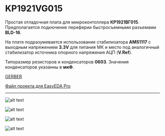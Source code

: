# KP1921VG015

Простая отладочная плата для микроконтоллера **КР1921ВГ015**. 
Предполагается подкючение переферии быстросъемными разъемами **BLD-16**.  

На плате подразумевается использование стабилизатора **AMS1117** с выходным напряжением **3.3V** для питания МК и место под аналогичный стабилизатор источника опорного напряжения АЦП (**V.Ref**).

Типоразмер резисторов и конденсаторов **0603**. Значения конденсаторов указанны в **мкФ**.



[GERBER](https://github.com/HeartBIeed/KP1921VG015/blob/main/Src/Gerber.zip)

[Файл проекта для EasyEDA Pro](https://github.com/HeartBIeed/KP1921VG015/blob/main/Src/KP1921VG015.epro)

____________

![alt text](https://github.com/HeartBIeed/KP1921VG015/blob/main/Img/top2.png)

![alt text](https://github.com/HeartBIeed/KP1921VG015/blob/main/Img/top.png)

![alt text](https://github.com/HeartBIeed/KP1921VG015/blob/main/Img/bottom.png)

![alt text](https://github.com/HeartBIeed/KP1921VG015/blob/main/Img/editor.PNG)


